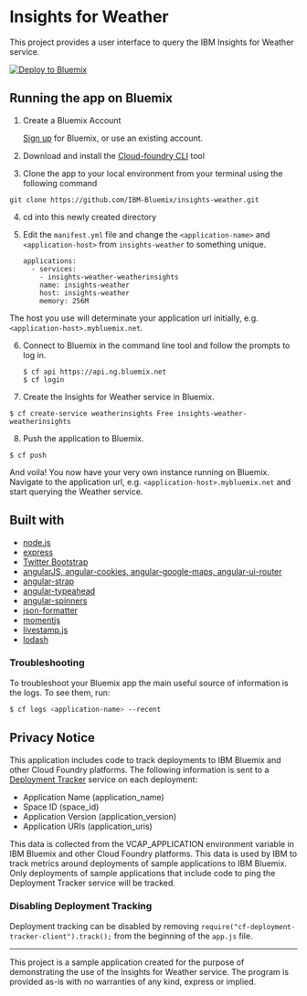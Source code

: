 # Insights for Weather

This project provides a user interface to query the IBM Insights for Weather service.

[![Deploy to Bluemix](http://bluemix.net/deploy/button.png)](https://bluemix.net/deploy?repository=https://github.com/IBM-Bluemix/insights-weather)

## Running the app on Bluemix

1. Create a Bluemix Account

    [Sign up][bluemix_signup_url] for Bluemix, or use an existing account.
    
2. Download and install the [Cloud-foundry CLI][cloud_foundry_url] tool

3. Clone the app to your local environment from your terminal using the following command

  ```
  git clone https://github.com/IBM-Bluemix/insights-weather.git
  ```

4. cd into this newly created directory

5. Edit the `manifest.yml` file and change the `<application-name>` and `<application-host>` from `insights-weather` to something unique.

	```
    applications:
      - services:
        - insights-weather-weatherinsights
        name: insights-weather
        host: insights-weather
        memory: 256M
	```

  The host you use will determinate your application url initially, e.g. `<application-host>.mybluemix.net`.

6. Connect to Bluemix in the command line tool and follow the prompts to log in.

	```
	$ cf api https://api.ng.bluemix.net
	$ cf login
	```
7. Create the Insights for Weather service in Bluemix.

  ```
  $ cf create-service weatherinsights Free insights-weather-weatherinsights
  ```

8. Push the application to Bluemix.

  ```
  $ cf push
  ```

And voila! You now have your very own instance running on Bluemix. Navigate to the application url, e.g. `<application-host>.mybluemix.net` and start querying the Weather service.

## Built with

  - [node.js](https://nodejs.org/)
  - [express](http://expressjs.com/)
  - [Twitter Bootstrap](http://getbootstrap.com/)
  - [angularJS, angular-cookies, angular-google-maps, angular-ui-router](https://angularjs.org)
  - [angular-strap](http://mgcrea.github.io/angular-strap/)
  - [angular-typeahead](https://github.com/Siyfion/angular-typeahead)
  - [angular-spinners](https://github.com/urish/angular-spinner)
  - [json-formatter](https://github.com/mohsen1/json-formatter)
  - [momentjs](http://momentjs.com)
  - [livestamp.js](http://mattbradley.github.io/livestampjs/)
  - [lodash](https://lodash.com/)  

### Troubleshooting

To troubleshoot your Bluemix app the main useful source of information is the logs. To see them, run:

  ```sh
  $ cf logs <application-name> --recent
  ```

## Privacy Notice
This application includes code to track deployments to IBM Bluemix and other Cloud Foundry platforms.
The following information is sent to a [Deployment Tracker](https://github.com/IBM-Bluemix/cf-deployment-tracker-service)
service on each deployment:

* Application Name (application_name)
* Space ID (space_id)
* Application Version (application_version)
* Application URIs (application_uris)

This data is collected from the VCAP_APPLICATION environment variable in IBM Bluemix and other Cloud Foundry platforms. This data is used by IBM to track metrics around deployments of sample applications to IBM Bluemix. Only deployments of sample applications that include code to ping the Deployment Tracker service will be tracked.

### Disabling Deployment Tracking

Deployment tracking can be disabled by removing `require("cf-deployment-tracker-client").track();` from the beginning of the `app.js` file.

---

This project is a sample application created for the purpose of demonstrating the use of the Insights for Weather service.
The program is provided as-is with no warranties of any kind, express or implied.

[bluemix_signup_url]: https://console.ng.bluemix.net/?cm_mmc=GitHubReadMe-_-BluemixSampleApp-_-Node-_-Workflow
[cloud_foundry_url]: https://github.com/cloudfoundry/cli

